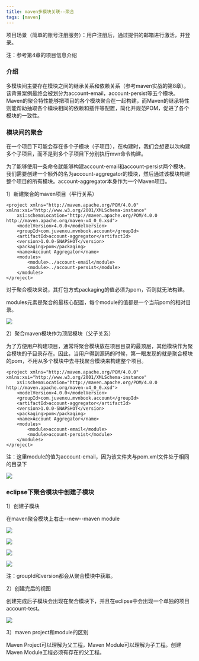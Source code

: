 ```yaml
---
title: maven多模块关联--聚合
tags: [maven]
---
```


项目场景（简单的账号注册服务）：用户注册后，通过提供的邮箱进行激活，并登录。

注：参考第4章的项目信息介绍

### 介绍

多模块间主要存在模块之间的继承关系和依赖关系（参考maven实战的第8章）。该背景案例最终会被划分为account-email，account-persist等五个模块。Maven的聚合特性能够把项目的各个模块聚合在一起构建，而Maven的继承特性则能帮助抽取各个模块相同的依赖和插件等配置，简化并规范POM，促进了各个模块的一致性。

### 模块间的聚合

在一个项目下可能会存在多个子模块（子项目），在构建时，我们会想要以次构建多个子项目，而不是到多个子项目下分别执行mvn命令构建。

为了能够使用一条命令就能够构建account-email和account-persist两个模块，我们需要创建一个额外的名为account-aggregator的模块，然后通过该模块构建整个项目的所有模块。account-aggregator本身作为一个Maven项目。

1）新建聚合的maven项目（平行关系）

```
<project xmlns="http://maven.apache.org/POM/4.0.0" xmlns:xsi="http://www.w3.org/2001/XMLSchema-instance"
    xsi:schemaLocation="http://maven.apache.org/POM/4.0.0 http://maven.apache.org/maven-v4_0_0.xsd">
    <modelVersion>4.0.0</modelVersion>
    <groupId>com.juvenxu.mvnbook.account</groupId>
    <artifactId>account-aggregator</artifactId>
    <version>1.0.0-SNAPSHOT</version>
    <packaging>pom</packaging>
    <name>Account Aggregator</name>
    <modules>
        <module>../account-email</module>
        <module>../account-persist</module>
    </modules>
</project>
```

对于聚合模块来说，其打包方式packaging的值必须为pom，否则就无法构建。

modules元素是聚合的最核心配置，每个module的值都是一个当前pom的相对目录。

![](images/book/maven/ch8/aggregator-parall.png)

2）聚合maven模块作为顶层模块（父子关系）

为了方便用户构建项目，通常将聚合模块放在项目目录的最顶层，其他模块作为聚合模块的子目录存在。因此，当用户得到源码的时候，第一眼发现的就是聚合模块的pom，不用从多个模块中去寻找聚合模块来构建整个项目。

```
<project xmlns="http://maven.apache.org/POM/4.0.0" xmlns:xsi="http://www.w3.org/2001/XMLSchema-instance"
    xsi:schemaLocation="http://maven.apache.org/POM/4.0.0 http://maven.apache.org/maven-v4_0_0.xsd">
    <modelVersion>4.0.0</modelVersion>
    <groupId>com.juvenxu.mvnbook.account</groupId>
    <artifactId>account-aggregator</artifactId>
    <version>1.0.0-SNAPSHOT</version>
    <packaging>pom</packaging>
    <name>Account Aggregator</name>
    <modules>
        <module>account-email</module>
        <module>account-persist</module>
    </modules>
</project>
```

注：这里module的值为account-email，因为该文件夹与pom.xml文件处于相同的目录下

![](images/book/maven/ch8/aggregator-top.png)

### eclipse下聚合模块中创建子模块

1）创建子模块

在maven聚合模块上右击--new--maven module

![](/images/book/maven/ch8/new_maven_module.png)

![](/images/book/maven/ch8/new_maven_module2.png)

![](/images/book/maven/ch8/new_maven_module3.png)

![](/images/book/maven/ch8/new_maven_module4.png)

注：groupId和version都会从聚合模块中获取。

2）创建完后的视图

创建完成后子模块会出现在聚合模块下，并且在eclipse中会出现一个单独的项目account-test。

![](/images/book/maven/ch8/new_maven_module5.png)

3）maven project和module的区别

Maven Project可以理解为父工程，Maven Module可以理解为子工程。创建Maven Module工程必须有存在的父工程。